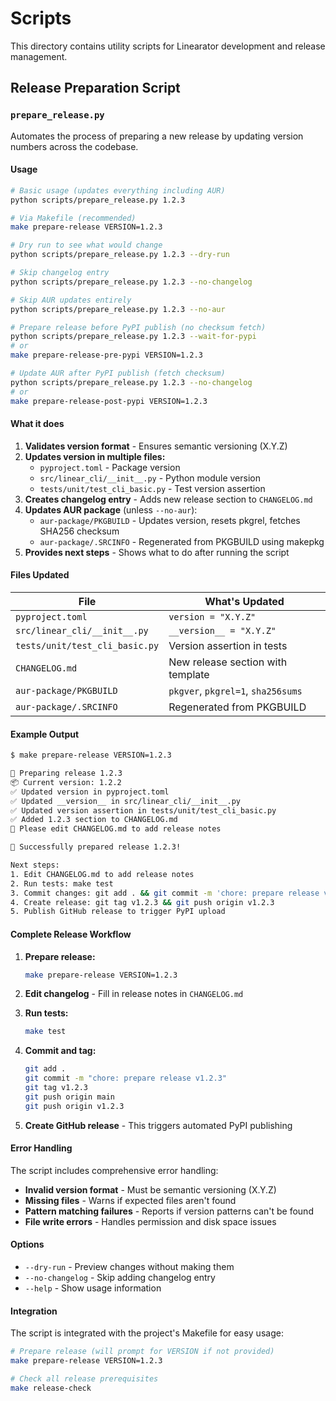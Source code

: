 # Scripts

This directory contains utility scripts for Linearator development and release management.

## Release Preparation Script

### `prepare_release.py`

Automates the process of preparing a new release by updating version numbers across the codebase.

#### Usage

```bash
# Basic usage (updates everything including AUR)
python scripts/prepare_release.py 1.2.3

# Via Makefile (recommended)
make prepare-release VERSION=1.2.3

# Dry run to see what would change
python scripts/prepare_release.py 1.2.3 --dry-run

# Skip changelog entry
python scripts/prepare_release.py 1.2.3 --no-changelog

# Skip AUR updates entirely
python scripts/prepare_release.py 1.2.3 --no-aur

# Prepare release before PyPI publish (no checksum fetch)
python scripts/prepare_release.py 1.2.3 --wait-for-pypi
# or
make prepare-release-pre-pypi VERSION=1.2.3

# Update AUR after PyPI publish (fetch checksum)
python scripts/prepare_release.py 1.2.3 --no-changelog
# or  
make prepare-release-post-pypi VERSION=1.2.3
```

#### What it does

1. **Validates version format** - Ensures semantic versioning (X.Y.Z)
2. **Updates version in multiple files:**
   - `pyproject.toml` - Package version
   - `src/linear_cli/__init__.py` - Python module version
   - `tests/unit/test_cli_basic.py` - Test version assertion
3. **Creates changelog entry** - Adds new release section to `CHANGELOG.md`
4. **Updates AUR package** (unless `--no-aur`):
   - `aur-package/PKGBUILD` - Updates version, resets pkgrel, fetches SHA256 checksum
   - `aur-package/.SRCINFO` - Regenerated from PKGBUILD using makepkg
5. **Provides next steps** - Shows what to do after running the script

#### Files Updated

| File | What's Updated |
|------|----------------|
| `pyproject.toml` | `version = "X.Y.Z"` |
| `src/linear_cli/__init__.py` | `__version__ = "X.Y.Z"` |
| `tests/unit/test_cli_basic.py` | Version assertion in tests |
| `CHANGELOG.md` | New release section with template |
| `aur-package/PKGBUILD` | `pkgver`, `pkgrel=1`, `sha256sums` |
| `aur-package/.SRCINFO` | Regenerated from PKGBUILD |

#### Example Output

```bash
$ make prepare-release VERSION=1.2.3

🚀 Preparing release 1.2.3
📦 Current version: 1.2.2
✅ Updated version in pyproject.toml
✅ Updated __version__ in src/linear_cli/__init__.py  
✅ Updated version assertion in tests/unit/test_cli_basic.py
✅ Added 1.2.3 section to CHANGELOG.md
📝 Please edit CHANGELOG.md to add release notes

🎉 Successfully prepared release 1.2.3!

Next steps:
1. Edit CHANGELOG.md to add release notes
2. Run tests: make test
3. Commit changes: git add . && git commit -m 'chore: prepare release v1.2.3'
4. Create release: git tag v1.2.3 && git push origin v1.2.3
5. Publish GitHub release to trigger PyPI upload
```

#### Complete Release Workflow

1. **Prepare release:**
   ```bash
   make prepare-release VERSION=1.2.3
   ```

2. **Edit changelog** - Fill in release notes in `CHANGELOG.md`

3. **Run tests:**
   ```bash
   make test
   ```

4. **Commit and tag:**
   ```bash
   git add .
   git commit -m "chore: prepare release v1.2.3"
   git tag v1.2.3
   git push origin main
   git push origin v1.2.3
   ```

5. **Create GitHub release** - This triggers automated PyPI publishing

#### Error Handling

The script includes comprehensive error handling:

- **Invalid version format** - Must be semantic versioning (X.Y.Z)
- **Missing files** - Warns if expected files aren't found
- **Pattern matching failures** - Reports if version patterns can't be found
- **File write errors** - Handles permission and disk space issues

#### Options

- `--dry-run` - Preview changes without making them
- `--no-changelog` - Skip adding changelog entry
- `--help` - Show usage information

#### Integration

The script is integrated with the project's Makefile for easy usage:

```bash
# Prepare release (will prompt for VERSION if not provided)
make prepare-release VERSION=1.2.3

# Check all release prerequisites
make release-check
```